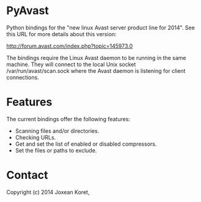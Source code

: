 PyAvast
=======

Python bindings for the "new linux Avast server product line for 2014".
See this URL for more details about this version:

   http://forum.avast.com/index.php?topic=145973.0

The bindings require the Linux Avast daemon to be running in the same
machine. They will connect to the local Unix socket /var/run/avast/scan.sock
where the Avast daemon is listening for client connections.

Features
========

The current bindings offer the following features:

 * Scanning files and/or directories.
 * Checking URLs.
 * Get and set the list of enabled or disabled compressors.
 * Set the files or paths to exclude.

Contact
=======

Copyright (c) 2014 Joxean Koret, <joxeankoret AT yahoo DOT es>

